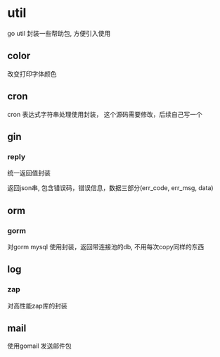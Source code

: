 # util
go util  封装一些帮助包, 方便引入使用

## color 

改变打印字体颜色

## cron

cron 表达式字符串处理使用封装， 这个源码需要修改，后续自己写一个


## gin

### reply 

统一返回值封装

返回json串, 包含错误码，错误信息，数据三部分(err_code, err_msg, data)



## orm 

### gorm 

对gorm mysql 使用封装，返回带连接池的db, 不用每次copy同样的东西


## log

### zap

对高性能zap库的封装


## mail

使用gomail 发送邮件包
